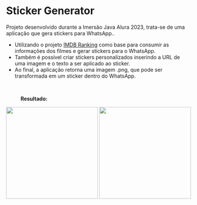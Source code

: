 # Sticker Generator

 Projeto desenvolvido durante a Imersão Java Alura 2023, trata-se de uma aplicação que gera stickers para WhatsApp..

* Utilizando o projeto <a href="https://github.com/ViniciusMiguell/IMDB-Ranking">IMDB Ranking</a> como base para consumir as informações dos filmes e gerar stickers para o WhatsApp.
* Também é possível criar stickers personalizados inserindo a URL de uma imagem e o texto a ser aplicado ao sticker.
* Ao final, a aplicação retorna uma imagem .png, que pode ser transformada em um sticker dentro do WhatsApp.
<br>

&nbsp;&nbsp;&nbsp;&nbsp; &nbsp;&nbsp;&nbsp;&nbsp; __Resultado:__

<p align="center">
  <img src="https://cdn.discordapp.com/attachments/802375742947328010/1090349098177142957/Top_Gun-_Maverick.png" width="250" />
  <img src="https://lh3.googleusercontent.com/-bZ8HvWJ8OcfyQOhUYwIwhhSWyyKqtoKujFyaAIhE77JKm0o2eInke5bksaYTIEnsmbBf_dFOVh9fvg5PMkFWy7t3KKlJ4xKx3eOOlG7acy4rDzUHv8MMgEx6YJ3O5DEuXRBbA_EyWjGVrSNGHggfFp80w5BwSeXA6n5VqI7D8mc0jgjJFEGShG-Dzo_-PrfykmgPQF0-p5CTQ_zeQrJRQlxzoVwfGg074zZY9C68xbYkwNi_Yb8O4ZiEvBVVBDhhzirTLkL-Qxaf5T-1GVB2ri-OL8xuURdg8y-lZrvn3JyEvGqOSlrjrETaBOPkDOQ-3KFNcDl1OiXIFU6Ih_uSs9JCxrurv8bZenBS4WdD7aN283xE47QwerPL12pfH4jROE-tNpnjQTC4Olqhs-FM5QcqKn9NTz7vo4PLuPOBCGJnj79u7x0D_tYM_Ps_SBBH1zFfRU1lG7SuRJPBh8yDRqnm8MLx8NNoOpNe4j0fl3XGxC9pnZZTLkfjc78W53NOPZFwCVuzQR6DsKpQwPHBgzFzFmA9qnqULV4csN3MQQEz-ZFsfzySf3kPk4MTVaSDUtg7pr5hR4eCLbsoVUEMYPaU1my3xEw8iOwjrZLzwDv_vGtBalxmSzwgBgu7qb1XWrjX7-1jMLx_Cq1iYvZU1JPN_2Dd0NCBlwUqBav-jLQMwu_-vWcQvmExhz3hNFZBwtrR6x9TmwbaO44f4reNogUBdNzZB5AbOioh5ELqjeKgQMcI05Lt2kP1fk6mJhN1Ra6KXKliLMk1Hpq3tFTOoD48Ehg9aDTfs-J7PvhTfabIsMA96xzu0-PULSnfpmQU2Oo4TcQTmqOC1df8iZJUydz47SXWhO9Yxy_qRDioM8YcJpRQsm78lWrz_hHxbFW-30yStimgKhdpb2IxXmaZDTK7TqnmhvxAGPb6UeyHOUR0ofihzjzMv8EfyoxCM9wBxTa9aYLtMenVSb2tNBnlNIGciAq3PXDACAP2ksrJCI-MikqLSAFqOZ9H-ZU3zqh-qF9w6_x6GFm6tgC3KXrsWAV9167=w583-h949-s-no?authuser=0" width="250" /> 
</p>



